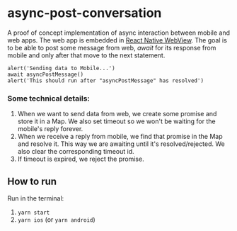# async-post-conversation

A proof of concept implementation of async interaction between mobile and web apps. The web app is embedded in [React Native WebView](https://github.com/react-native-webview/react-native-webview). 
The goal is to be able to post some message from web, *await* for its response from mobile and only after that move to the next statement.
```
alert('Sending data to Mobile...')
await asyncPostMessage()
alert('This should run after "asyncPostMessage" has resolved')
```

### Some technical details:
1. When we want to send data from web, we create some promise and store it in a Map. We also set timeout so we won't be waiting for the mobile's reply forever.
2. When we receive a reply from mobile, we find that promise in the Map and resolve it. This way we are awaiting until it's resolved/rejected. We also clear the corresponding timeout id.
3. If timeout is expired, we reject the promise.

## How to run
Run in the terminal:
1. `yarn start`
2. `yarn ios` (or `yarn android`)
